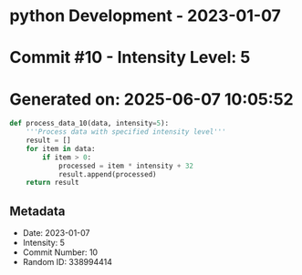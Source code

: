 ﻿# python Development - 2023-01-07
# Commit #10 - Intensity Level: 5
# Generated on: 2025-06-07 10:05:52
```python
def process_data_10(data, intensity=5):
    '''Process data with specified intensity level'''
    result = []
    for item in data:
        if item > 0:
            processed = item * intensity + 32
            result.append(processed)
    return result
```
## Metadata
- Date: 2023-01-07
- Intensity: 5
- Commit Number: 10
- Random ID: 338994414
